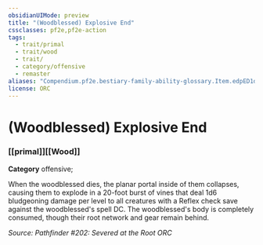 ```yaml
---
obsidianUIMode: preview
title: "(Woodblessed) Explosive End"
cssclasses: pf2e,pf2e-action
tags:
  - trait/primal
  - trait/wood
  - trait/
  - category/offensive
  - remaster
aliases: "Compendium.pf2e.bestiary-family-ability-glossary.Item.edpED1d9NbvR2NmB"
license: ORC
---
```

# (Woodblessed) Explosive End

### [[primal]][[Wood]]

**Category** offensive; 




When the woodblessed dies, the planar portal inside of them collapses, causing them to explode in a 20-foot burst of vines that deal 1d6 bludgeoning damage per level to all creatures with a Reflex check save against the woodblessed's spell DC. The woodblessed's body is completely consumed, though their root network and gear remain behind.

*Source: Pathfinder #202: Severed at the Root*
*ORC*